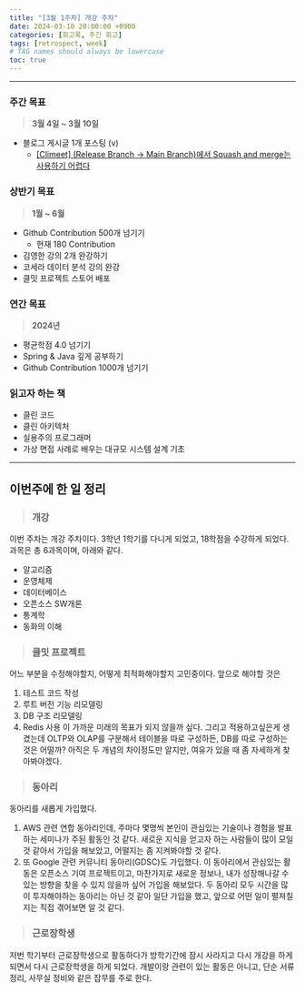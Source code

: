 ```yaml
---
title: "[3월 1주차] 개강 주차"
date: 2024-03-10 20:00:00 +0900
categories: [회고록, 주간 회고]
tags: [retrospect, week]     
# TAG names should always be lowercase
toc: true
---
```


***

### **주간 목표**
> **3월 4일 ~ 3월 10일**

- 블로그 게시글 1개 포스팅 (v)
  - [[Climeet] (Release Branch → Main Branch)에서 Squash and merge는 사용하기 어렵다](https://nesquitto.github.io/posts/git-branch-conflict/)
  
### **상반기 목표**
> **1월 ~ 6월**

- Github Contribution 500개 넘기기
  - 현재 180 Contribution
- 김영한 강의 2개 완강하기
- 코세라 데이터 분석 강의 완강
- 클밋 프로젝트 스토어 배포

### **연간 목표**
> **2024년**

- 평균학점 4.0 넘기기
- Spring & Java 깊게 공부하기
- Github Contribution 1000개 넘기기

### **읽고자 하는 책**
- 클린 코드
- 클린 아키텍처
- 실용주의 프로그래머
- 가상 면접 사례로 배우는 대규모 시스템 설계 기초

***

## **이번주에 한 일 정리**

> ### 개강

이번 주차는 개강 주차이다.
3학년 1학기를 다니게 되었고, 18학점을 수강하게 되었다.
과목은 총 6과목이며, 아래와 같다.
- 알고리즘
- 운영체제
- 데이터베이스
- 오픈소스 SW개론
- 통계학
- 동화의 이해

> ### 클밋 프로젝트

어느 부분을 수정해야할지, 어떻게 최적화해야할지 고민중이다.
앞으로 해야할 것은
1. 테스트 코드 작성
2. 루트 버전 기능 리모델링
3. DB 구조 리모델링
4. Redis 사용
이 가까운 미래의 목표가 되지 않을까 싶다.
그리고 적용하고싶은게 생겼는데
OLTP와 OLAP를 구분해서 테이블을 따로 구성하든, DB를 따로 구성하는 것은 어떨까?
아직은 두 개념의 차이정도만 알지만, 여유가 있을 때 좀 자세하게 찾아봐야겠다.

> ### 동아리

동아리를 새롭게 가입했다.
1. AWS 관련 연합 동아리인데, 주마다 몇명씩 본인이 관심있는 기술이나 경험을 발표하는 세미나가 주된 활동인 것 같다. 새로운 지식을 얻고자 하는 사람들이 많이 모일 것 같아서 가입을 해보았고, 어떨지는 좀 지켜봐야할 것 같다.
2. 또 Google 관련 커뮤니티 동아리(GDSC)도 가입했다. 이 동아리에서 관심있는 활동은 오픈소스 기여 프로젝트이고, 마찬가지로 새로운 정보나, 내가 성장해나갈 수 있는 방향을 찾을 수 있지 않을까 싶어 가입을 해보았다.
두 동아리 모두 시간을 많이 투자해야하는 동아리는 아닌 것 같아 일단 가입을 했고, 앞으로 어떤 일이 펼져칠지는 직접 겪어보면 알 것 같다.

> ### 근로장학생

저번 학기부터 근로장학생으로 활동하다가 방학기간에 잠시 사라지고 다시 개강을 하게 되면서 다시 근로장학생을 하게 되었다.
개발이랑 관련이 있는 활동은 아니고, 단순 서류 정리, 사무실 정비와 같은 잡무를 주로 한다.

